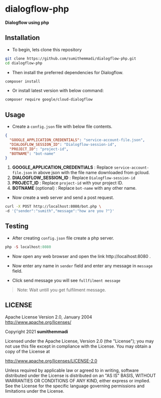 # dialogflow-php

<b>Dialogflow using php </b>

## Installation

- To begin, lets clone this repository
```bash
git clone https://github.com/sumithemmadi/dialogflow-php.git
cd dialogflow-php
```
- Then  install the preferred dependencies for Dialogflow.

```bash
composer install
```

- Or install latest version with below command:
```bash
composer require google/cloud-dialogflow
```


## Usage

-  Create a `config.json`  file with below file contents. 
```json
{
  "GOOGLE_APPLICATION_CREDENTIALS": "service-account-file.json",
  "DIALOGFLOW_SESSION_ID": "Dialogflow-session-id",
  "PROJECT_ID": "project-id",
  "BOTNAME": "bot-name"
}
```
1. <b>GOOGLE_APPLICATION_CREDENTIALS</b> : Replace `service-account-file.json` in above json with the file name downloaded from gcloud. 
2. <b>DIALOGFLOW_SESSION_ID</b> : Replace `Dialogflow-session-id`
3. <b>PROJECT_ID</b> : Replace `project-id` with your project ID.
4. <b>BOTNAME</b> (optional) : Replace `bot-name` with any other name.

- Now create a web server and send a post request.
```sh
curl -X POST http://localhost:8080/bot.php \
-d '{"sender":"sumith","message":"how are you ?"}'
```

## Testing
- After creating `config.json` file  create a php server.
```php
php -S localhost:8080
```
- Now open any web browser and open the link http://localhost:8080 .

- Now enter any name in `sender` field and enter any message in `message` field.
- Click send message you will see `fullfilment message` 
> Note: Wait untill you get fulfilment message.

## LICENSE
   Apache License
   Version 2.0, January 2004
   http://www.apache.org/licenses/

   Copyright  2021  <b>sumithemmadi</b>

   Licensed under the Apache License, Version 2.0 (the "License");
   you may not use this file except in compliance with the License.
   You may obtain a copy of the License at

   http://www.apache.org/licenses/LICENSE-2.0

   Unless required by applicable law or agreed to in writing, software
   distributed under the License is distributed on an "AS IS" BASIS,
   WITHOUT WARRANTIES OR CONDITIONS OF ANY KIND, either express or implied.
   See the License for the specific language governing permissions and
   limitations under the License.


